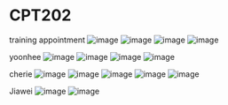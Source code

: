 # CPT202
training appointment
![image](https://github.com/wjwwjww/CPT202/assets/88242516/b3bec95b-e3bb-426e-83e7-dc8fb61639d6)
![image](https://github.com/wjwwjww/CPT202/assets/88242516/6c1ac0e3-7d03-4fe7-a545-55b40ba60567)
![image](https://github.com/wjwwjww/CPT202/assets/88242516/c6e8c265-4625-4205-8ddf-22abb83876ee)
![image](https://github.com/wjwwjww/CPT202/assets/88242516/ea649989-2d64-45e6-937e-e9801e8bdde7)





yoonhee
![image](https://github.com/wjwwjww/CPT202/assets/88242516/f304b5bf-675a-4ca3-a577-2ffbe1218128)
![image](https://github.com/wjwwjww/CPT202/assets/88242516/c9b128be-3cdb-437f-a4c1-254a53626777)
![image](https://github.com/wjwwjww/CPT202/assets/88242516/baee7d23-330d-4470-963f-9f5b9a396a1e)
![image](https://github.com/wjwwjww/CPT202/assets/88242516/fbe32404-856d-4aa1-b7a0-56df44cfe1c5)


cherie
![image](https://github.com/wjwwjww/CPT202/assets/88242516/0af63aa9-5298-47cd-9a66-d820250343ac)
![image](https://github.com/wjwwjww/CPT202/assets/88242516/20cac4b8-6537-4fa0-8a57-23bb15f73d09)
![image](https://github.com/wjwwjww/CPT202/assets/88242516/3536dc05-5df5-4e9e-ad7b-ecfb73265484)
![image](https://github.com/wjwwjww/CPT202/assets/88242516/ed5ccd43-157a-40e0-87d2-398ed4ad1a8e)
![image](https://github.com/wjwwjww/CPT202/assets/88242516/12b43699-e47d-4552-a26d-acb16a67b2ee)








Jiawei
![image](https://github.com/wjwwjww/CPT202/assets/88242516/4608fc52-39f3-4d5c-89da-4c4b44b2c5cd)
![image](https://github.com/wjwwjww/CPT202/assets/88242516/8fcb46f9-3d7b-46d7-912b-f269c2424fea)
